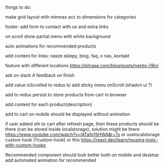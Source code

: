 things to do:

make grid layout with minmax acc to dimensions for categories

footer: add form to contact with us and extra links

on scroll show partial menu with white background

auto animations for recommended products

add content for links: nasze sklepy, blog, faq, o nas, kontakt

feature with different locations https://phrase.com/blog/posts/nextjs-i18n/

ask on slack 4 feedback on finish

add value isScrolled to redux to add sticky menu onScroll (shadcn ui ?)

add to redux persist to store products from cart in browser

add content for each product(description)

add to cart on mobile should be displayed without animation

if user added sth to cart after refresh page, then these products should be there (can be stored inside localstorage), solution might be there:
https://www.youtube.com/watch?v=lATafp15HWA&t=7s
or uselocalstorage custom hook (?custom hook)
or this https://react.dev/learn/reusing-logic-with-custom-hooks

Recommended component should look better both on mobile and desktop
add automated animation for recommended
